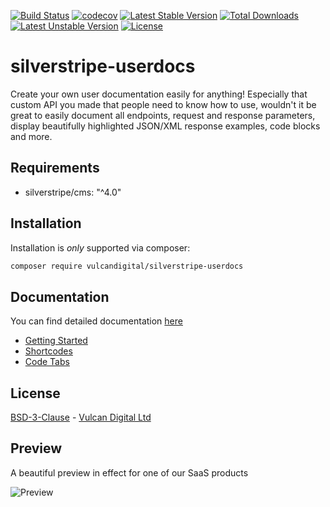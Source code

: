 [![Build Status](https://travis-ci.org/vulcandigital/silverstripe-userdocs.svg?branch=master)](https://travis-ci.org/vulcandigital/silverstripe-userdocs) [![codecov](https://codecov.io/gh/vulcandigital/silverstripe-userdocs/branch/master/graph/badge.svg)](https://codecov.io/gh/vulcandigital/silverstripe-userdocs) [![Latest Stable Version](https://poser.pugx.org/vulcandigital/silverstripe-userdocs/v/stable)](https://packagist.org/packages/vulcandigital/silverstripe-userdocs) [![Total Downloads](https://poser.pugx.org/vulcandigital/silverstripe-userdocs/downloads)](https://packagist.org/packages/vulcandigital/silverstripe-userdocs) [![Latest Unstable Version](https://poser.pugx.org/vulcandigital/silverstripe-userdocs/v/unstable)](https://packagist.org/packages/vulcandigital/silverstripe-userdocs) [![License](https://poser.pugx.org/vulcandigital/silverstripe-userdocs/license)](https://packagist.org/packages/vulcandigital/silverstripe-userdocs)

# silverstripe-userdocs
Create your own user documentation easily for anything! Especially that custom API you made that people need to know how to use, wouldn't it be great to easily document all endpoints, request and response parameters, display beautifully highlighted JSON/XML response examples, code blocks and more.

## Requirements
* silverstripe/cms: "^4.0"

## Installation
Installation is _only_ supported via composer:
```bash
composer require vulcandigital/silverstripe-userdocs
```

## Documentation
You can find detailed documentation [here](docs)

* [Getting Started](docs/en/GettingStarted.md)
* [Shortcodes](docs/en/Shortcodes.md)
* [Code Tabs](docs/en/CodeTabs.md)

## License
[BSD-3-Clause](LICENSE.md) - [Vulcan Digital Ltd](https://vulcandigital.co.nz)

## Preview
A beautiful preview in effect for one of our SaaS products

![Preview](https://i.imgur.com/KQayhEU.png)
